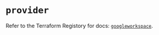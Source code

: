 # `provider`

Refer to the Terraform Registory for docs: [`googleworkspace`](https://www.terraform.io/docs/providers/googleworkspace).
